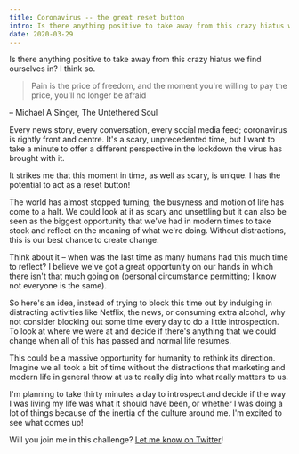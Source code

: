 ```yaml
---
title: Coronavirus -- the great reset button
intro: Is there anything positive to take away from this crazy hiatus we find ourselves in? I think so.
date: 2020-03-29
---
```


Is there anything positive to take away from this crazy hiatus we find ourselves in? I think so.

> Pain is the price of freedom, and the moment you're willing to pay the price, you'll no longer be afraid

– Michael A Singer, The Untethered Soul

Every news story, every conversation, every social media feed; coronavirus is rightly front and centre. It's a scary, unprecedented time, but I want to take a minute to offer a different perspective in the lockdown the virus has brought with it.

It strikes me that this moment in time, as well as scary, is unique. I has the potential to act as a reset button!

The world has almost stopped turning; the busyness and motion of life has come to a halt. We could look at it as scary and unsettling but it can also be seen as the biggest opportunity that we've had in modern times to take stock and reflect on the meaning of what we're doing. Without distractions, this is our best chance to create change.

Think about it – when was the last time as many humans had this much time to reflect? I believe we've got a great opportunity on our hands in which there isn't that much going on (personal circumstance permitting; I know not everyone is the same).

So here's an idea, instead of trying to block this time out by indulging in distracting activities like Netflix, the news, or consuming extra alcohol, why not consider blocking out some time every day to do a little introspection. To look at where we were at and decide if there's anything that we could change when all of this has passed and normal life resumes.

This could be a massive opportunity for humanity to rethink its direction. Imagine we all took a bit of time without the distractions that marketing and modern life in general throw at us to really dig into what really matters to us.

I'm planning to take thirty minutes a day to introspect and decide if the way I was living my life was what it should have been, or whether I was doing a lot of things because of the inertia of the culture around me. I'm excited to see what comes up!

Will you join me in this challenge? [Let me know on Twitter](https://twitter.com/energybubble)!
